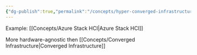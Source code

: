```yaml
---
{"dg-publish":true,"permalink":"/concepts/hyper-converged-infrastructure/","tags":["concept/SRE/cloud"]}
---
```


Example: [[Concepts/Azure Stack HCI\|Azure Stack HCI]]

More hardware-agnostic then [[Concepts/Converged Infrastructure\|Converged Infrastructure]]
